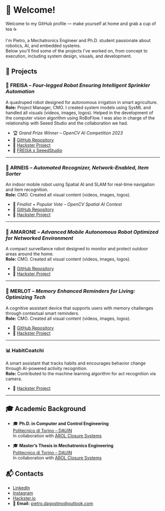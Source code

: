 # 👋 Welcome!

Welcome to my GitHub profile — make yourself at home and grab a cup of tea ☕

I'm Pietro, a Mechatronics Engineer and Ph.D. student passionate about robotics, AI, and embedded systems.  
Below you'll find some of the projects I've worked on, from concept to execution, including system design, visuals, and development.

## 🔧 Projects

### 🐾 **FREISA** – *Four-legged Robot Ensuring Intelligent Sprinkler Automation*  
A quadruped robot designed for autonomous irrigation in smart agriculture.  
**Role:** Project Manager, CMO. I created system models using SysML and handled all visuals (videos, images, logos). Helped in the development of the computer vision algorithm using RoBoFlow. I was also in charge of the
relationship with Seeed Studio and the collaboration we had.  
- 🏆 *Grand Prize Winner – OpenCV AI Competition 2023*  
- 🔗 [GitHub Repository](https://github.com/B-AROL-O/FREISA)  
- 🔗 [Hackster Project](https://www.hackster.io/b-arol-o/four-legged-robot-ensuring-intelligent-sprinkler-automation-845012)  
- 🔗 [FREISA x SeeedStudio](https://www.hackster.io/b-arol-o/freisa-meets-sensecap-watcher-89596b)

---

### 🍾 **ARNEIS** – *Automated Recognizer, Network-Enabled, Item Sorter*  
An indoor mobile robot using Spatial AI and SLAM for real-time navigation and item recognition.  
**Role:** CMO. Created all visual content (videos, images, logos).  
- 🏅 *Finalist + Popular Vote – OpenCV Spatial AI Contest*  
- 🔗 [GitHub Repository](https://github.com/B-AROL-O/ARNEIS)  
- 🔗 [Hackster Project](https://www.hackster.io/b-arol-o)

---

### 🤖 **AMARONE** – *Advanced Mobile Autonomous Robot Optimized for Networked Environment*  
A compact surveillance robot designed to monitor and protect outdoor areas around the home.  
**Role:** CMO. Created all visual content (videos, images, logos).  
- 🔗 [GitHub Repository](https://github.com/B-AROL-O/hackster-contests)  
- 🔗 [Hackster Project](https://www.hackster.io/517529/amarone-185a16)

---

### 🧠 **MERLOT** – *Memory Enhanced Reminders for Living: Optimizing Tech*  
A cognitive assistant device that supports users with memory challenges through contextual smart reminders.  
**Role:** CMO. Created all visual content (videos, images, logos).  
- 🔗 [GitHub Repository](https://github.com/B-AROL-O/hackster-contests)  
- 🔗 [Hackster Project](https://www.hackster.io/b-arol-o/memory-enhanced-reminders-for-living-optimizing-tech-ac6ceb)

---

### 📊 **HabitCoatchi**  
A smart assistant that tracks habits and encourages behavior change through AI-powered activity recognition.  
**Role:** Contributed to the machine learning algorithm for act recognition via camera.  
- 🔗 [Hackster Project](https://www.hackster.io/habitcoatchi/habitcoatchi-230a29)

---

## 🎓 Academic Background

- 🎓 **Ph.D. in Computer and Control Engineering**  
  [Politecnico di Torino – DAUIN](https://www.dauin.polito.it)  
  In collaboration with [AROL Closure Systems](https://www.arol.com/en/)

- 🎓 **Master’s Thesis in Mechatronics Engineering**  
  [Politecnico di Torino – DAUIN](https://www.dauin.polito.it)  
  In collaboration with [AROL Closure Systems](https://www.arol.com/en/)

## 📬 Contacts

- [LinkedIn](https://www.linkedin.com/in/pietro-d-agostino-9b8199212/)  
- [Instagram](https://www.instagram.com/pit.dago)  
- [Hackster.io](https://www.hackster.io/pietro-d-agostino2)  
- 📧 **Email:** pietro.dagostino@outlook.com
